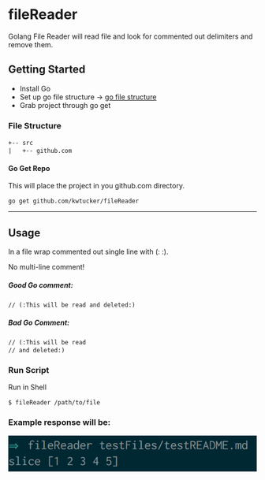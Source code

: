 # fileReader
Golang File Reader will read file and look for commented out delimiters and remove them.

## Getting Started
* Install Go
* Set up go file structure -> [go file structure](https://golang.org/doc/code.html)
* Grab project through go get

### File Structure
```
+-- src
|   +-- github.com
```

#### Go Get Repo
This will place the project in you github.com directory.
```
go get github.com/kwtucker/fileReader
```
---

## Usage
In a file wrap commented out single line with (: :).

No multi-line comment!

##### Good Go comment:
```
// (:This will be read and deleted:)
```
##### Bad Go Comment:
```
// (:This will be read
// and deleted:)
```

### Run Script
Run in Shell
```
$ fileReader /path/to/file
```
### Example response will be:
![Image of response after command](https://github.com/kwtucker/fileReader/blob/master/examples/commandRes.png)
